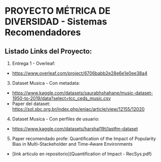 # PROYECTO MÉTRICA DE DIVERSIDAD - Sistemas Recomendadores

## Listado Links del Proyecto:
1. Entrega 1 - Overleaf:
  - https://www.overleaf.com/project/6706babb2e28e6e1e0ee38a4
3. Dataset Musica - Con metadata:
  - https://www.kaggle.com/datasets/saurabhshahane/music-dataset-1950-to-2019/data?select=tcc_ceds_music.csv
  - Paper del dataset: https://sol.sbc.org.br/index.php/eniac/article/view/12155/12020
4. Dataset Musica - Con perfiles de usuario:
  - https://www.kaggle.com/datasets/harshal19t/lastfm-dataset
5. Paper recomendado profe: Quantification of the Impact of Popularity Bias in Multi-Stackeholder and Time-Aware Environments
  - [link articulo en repositorio](Quantification of Impact - RecSys.pdf)
